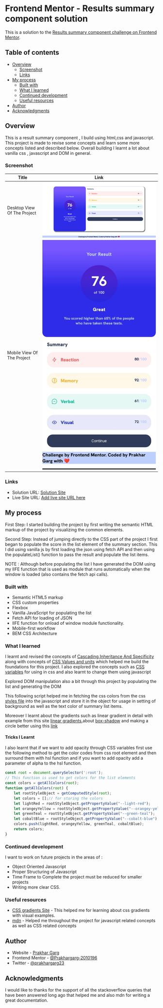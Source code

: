 # Frontend Mentor - Results summary component solution

This is a solution to the [Results summary component challenge on Frontend Mentor](https://www.frontendmentor.io/challenges/results-summary-component-CE_K6s0maV).

## Table of contents

- [Overview](#overview)
  - [Screenshot](#screenshot)
  - [Links](#links)
- [My process](#my-process)
  - [Built with](#built-with)
  - [What I learned](#what-i-learned)
  - [Continued development](#continued-development)
  - [Useful resources](#useful-resources)
- [Author](#author)
- [Acknowledgments](#acknowledgments)

## Overview

This is a result summary component , I build using html,css and javascript.
This project is made to revise some concepts and learn some more concepts listed and described below.
Overall building I learnt a lot about vanilla css , javascript and DOM in general.

### Screenshot

|Title      | Link                                                         |
|-----------|----------------------------------------------------|
|Desktop View Of The Project | ![Desktop Screenshot](./design/my-screenshots/desktop.png)|
|Mobile View Of The Project  | ![Mobile Desktop](./design/my-screenshots/mobile.jpg)|

### Links

- Solution URL: [Solution Site](https://www.frontendmentor.io/solutions/responsive-summary-component-using-vanilla-css-and-javascript-86MUcBdFyM)
- Live Site URL: [Add live site URL here](https://your-live-site-url.com)

## My process

First Step:
I started building the project by first writing the semantic HTML markup of the project by visualizing the common elements.

Second Step: Instead of jumping directly to the CSS part of the project I first began to populate the score in the list element of the summary section.
This I did using vanilla js by first loading the json using fetch API and then using the populateList() function to pass the result and populate the list items.

NOTE : Although before populating the list I have generated the DOM using my IIFE function that is used as module that runs automatically when the window is loaded (also contains the fetch api calls).

### Built with

- Semantic HTML5 markup
- CSS custom properties
- Flexbox
- Vanilla JavaScript for populating the list
- Fetch API for loading of JSON
- IIFE function for onload of window module functionality.
- Mobile-first workflow
- BEM CSS Architecture

### What I learned

I learnt and revised the concepts of [Cascading,Inheritance And Specificity](https://developer.mozilla.org/en-US/docs/Learn/CSS/Building_blocks/Cascade_and_inheritance) along with  concepts of [CSS Values and units](https://developer.mozilla.org/en-US/docs/Learn/CSS/Building_blocks/Values_and_units) which helped me build the foundations for this project.
I also explored the concepts such as [CSS variables](https://developer.mozilla.org/en-US/docs/Learn/CSS/Building_blocks/Values_and_units) for using in css and also learnt to change them using javascript 

Explored DOM manipulation also a bit through this project by populating the list and generating the DOM

This following script helped me in fetching the css colors from the css [styles file](./styles/index.css) into the javascript and store it in the object for usage in setting of background as well as the 
text color of summary list items.

Moreover I learnt about the gradients such as linear gradient in detail with example from this site [linear gradients](https://cssgradient.io/blog/linear-gradient-css/),about [box-shadow](https://developer.mozilla.org/en-US/docs/Web/CSS/box-shadow) and making a circle better using this [link](https://stackoverflow.com/questions/9358882/how-to-make-a-circle-around-content-using-css/9359039#9359039)

#### Tricks I Learnt

I also learnt that if we want to add opacity through CSS variables first use the following method to get the color codes from css root element and then surround them with hsl function and if you want to add opacity add a parameter of alpha to the hsl function.


```js
const root = document.querySelector(':root');
// This function is used to get colors for the list elements
const colors = getAllColors(root);
function getAllColors(root) {
    let rootStyleObject = getComputedStyle(root);
    let colors = [];// for storing the colors
    let lightRed = rootStyleObject.getPropertyValue("--light-red");
    let orangeyYellow = rootStyleObject.getPropertyValue("--orangey-yellow");
    let greenTeal = rootStyleObject.getPropertyValue("--green-teal");
    let cobaltBlue = rootStyleObject.getPropertyValue("--cobalt-blue");
    colors.push(lightRed, orangeyYellow, greenTeal, cobaltBlue);
    return colors;
}
```

### Continued development

I want to work on future projects in the areas of :

- Object Oriented Javascript
- Proper Structuring of Javascript
- Time Frame to Complete the project must be reduced for smaller projects
- Writing more clear CSS.

### Useful resources

- [CSS gradients Site](https://cssgradient.io/) - This helped me for learning about css gradients with visual examples.
- [mdn](https://developer.mozilla.org/) - Helped me throughout the project for javascript related concepts as well as CSS related concepts

## Author

- Website - [Prakhar Garg](https://github.com/Prakhargarg-2010196)
- Frontend Mentor - [@Prakhargarg-2010196](https://www.frontendmentor.io/profile/Prakhargarg-2010196)
- Twitter - [@prakhargarg23](https://twitter.com/prakhargarg23)

## Acknowledgments

I would like to thanks for the support of all the stackoverflow queries that have been answered long ago that helped me and also mdn for writing a great documentation.

